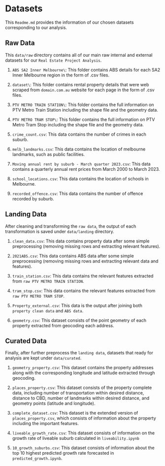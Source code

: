 # Datasets

This `Readme.md` provides the information of our chosen datasets corresponding to our analysis. 

## Raw Data
This `data/raw` directory contains all of our main raw internal and external datasets for our `Real Estate Project Analysis`. 

1. `ABS SA2 Inner Melbourne\`: This folder contains ABS details for each SA2 Inner Melbourne region in the form of .csv files.

2. `dataset\`: This folder contains rental property details that were web scraped from `domain.com.au` website for each page in the form of .csv files.

3. `PTV METRO TRAIN STATION\`: This folder contains the full information on PTV Metro Train Station including the shape file and the geometry data.

4. `PTV METRO TRAM STOP\`: This folder contains the full information on PTV Metro Tram Stop including the shape file and the geometry data.

5. `crime_count.csv`: This data contains the number of crimes in each suburb.

6. `melb_landmarks.csv`: This data contains the location of melbourne landmarks, such as public facilities.

7. `Moving annual rent by suburb - March quarter 2023.csv`: This data contains a quarterly annual rent prices from March 2000 to March 2023.

8. `school_locations.csv`: This data contains the location of schools in Melbourne.

9. `recorded_offence.csv`: This data contains the number of offence recorded by suburb.


## Landing Data
After cleaning and transforming the `raw data`, the output of each transformation is saved under `data/landing` directory. 

1. `clean_data.csv`: This data contains property data after some simple preprocessing (removing missing rows and extracting relevant features).

2. `2021ABS.csv`: This data contains ABS data after some simple preprocessing (removing missing rows and extracting relevant data and features).

3. `train_station.csv`: This data contains the relevant features extracted from `raw PTV METRO TRAIN STATION`.

4. `tram_stop.csv`: This data contains the relevant features extracted from `raw PTV METRO TRAM STOP`.

5. `Property_external.csv`: This data is the output after joining both `property clean data` and `ABS data`.

6. `geometry.csv`: This dataset consists of the point geometry of each property extracted from geocoding each address. 


## Curated Data
Finally, after further preprocess the `landing data`, datasets that ready for analysis are kept under `data/curated`.

1. `geometry_property.csv`: This dataset contains the property addresses along with the corresponding longitude and latitude extracted through geocoding. 

2. `places_property.csv`: This dataset consists of the property complete data, including number of transportation within desired distance, distance to CBD, number of landmarks within desired distance, and geometry points (latitude and longitude).

3. `complete_dataset.csv`: This dataset is the extended version of `places_property.csv`, which consists of information about the property including the important features. 

4. `liveable_growth_rate.csv`: This dataset consists of information on the growth rate of liveable suburb calculated in `liveability.ipynb`

5. `10_growth_suburbs.csv`: This dataset consists of information about the top 10 highest predicted growth rate forecasted in `predicted_growth.ipynb`. 